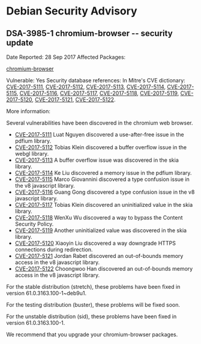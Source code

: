
Debian Security Advisory
========================


DSA-3985-1 chromium-browser -- security update
----------------------------------------------



Date Reported:
28 Sep 2017
Affected Packages:

[chromium-browser](https://packages.debian.org/src:chromium-browser)

Vulnerable:
Yes
Security database references:
In Mitre's CVE dictionary: [CVE-2017-5111](https://security-tracker.debian.org/tracker/CVE-2017-5111), [CVE-2017-5112](https://security-tracker.debian.org/tracker/CVE-2017-5112), [CVE-2017-5113](https://security-tracker.debian.org/tracker/CVE-2017-5113), [CVE-2017-5114](https://security-tracker.debian.org/tracker/CVE-2017-5114), [CVE-2017-5115](https://security-tracker.debian.org/tracker/CVE-2017-5115), [CVE-2017-5116](https://security-tracker.debian.org/tracker/CVE-2017-5116), [CVE-2017-5117](https://security-tracker.debian.org/tracker/CVE-2017-5117), [CVE-2017-5118](https://security-tracker.debian.org/tracker/CVE-2017-5118), [CVE-2017-5119](https://security-tracker.debian.org/tracker/CVE-2017-5119), [CVE-2017-5120](https://security-tracker.debian.org/tracker/CVE-2017-5120), [CVE-2017-5121](https://security-tracker.debian.org/tracker/CVE-2017-5121), [CVE-2017-5122](https://security-tracker.debian.org/tracker/CVE-2017-5122).  

More information:

Several vulnerabilities have been discovered in the chromium web browser.


* [CVE-2017-5111](https://security-tracker.debian.org/tracker/CVE-2017-5111)
Luat Nguyen discovered a use-after-free issue in the pdfium library.
* [CVE-2017-5112](https://security-tracker.debian.org/tracker/CVE-2017-5112)
Tobias Klein discovered a buffer overflow issue in the webgl
 library.
* [CVE-2017-5113](https://security-tracker.debian.org/tracker/CVE-2017-5113)
A buffer overflow issue was discovered in the skia library.
* [CVE-2017-5114](https://security-tracker.debian.org/tracker/CVE-2017-5114)
Ke Liu discovered a memory issue in the pdfium library.
* [CVE-2017-5115](https://security-tracker.debian.org/tracker/CVE-2017-5115)
Marco Giovannini discovered a type confusion issue in the v8
 javascript library.
* [CVE-2017-5116](https://security-tracker.debian.org/tracker/CVE-2017-5116)
Guang Gong discovered a type confusion issue in the v8 javascript
 library.
* [CVE-2017-5117](https://security-tracker.debian.org/tracker/CVE-2017-5117)
Tobias Klein discovered an uninitialized value in the skia library.
* [CVE-2017-5118](https://security-tracker.debian.org/tracker/CVE-2017-5118)
WenXu Wu discovered a way to bypass the Content Security Policy.
* [CVE-2017-5119](https://security-tracker.debian.org/tracker/CVE-2017-5119)
Another uninitialized value was discovered in the skia library.
* [CVE-2017-5120](https://security-tracker.debian.org/tracker/CVE-2017-5120)
Xiaoyin Liu discovered a way downgrade HTTPS connections during
 redirection.
* [CVE-2017-5121](https://security-tracker.debian.org/tracker/CVE-2017-5121)
Jordan Rabet discovered an out-of-bounds memory access in the v8
 javascript library.
* [CVE-2017-5122](https://security-tracker.debian.org/tracker/CVE-2017-5122)
Choongwoo Han discovered an out-of-bounds memory access in the v8
 javascript library.


For the stable distribution (stretch), these problems have been fixed in
version 61.0.3163.100-1~deb9u1.


For the testing distribution (buster), these problems will be fixed soon.


For the unstable distribution (sid), these problems have been fixed in
version 61.0.3163.100-1.


We recommend that you upgrade your chromium-browser packages.





